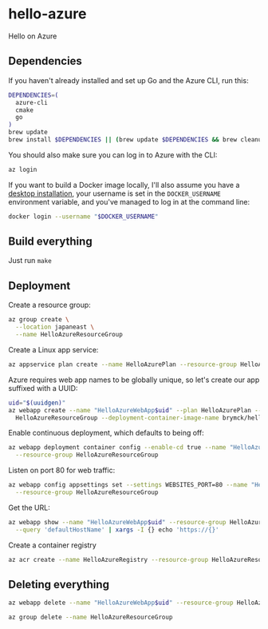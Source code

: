 hello-azure
===========

Hello on Azure

Dependencies
------------

If you haven't already installed and set up Go and the Azure CLI, run this:

```sh
DEPENDENCIES=(
  azure-cli
  cmake
  go
)
brew update
brew install $DEPENDENCIES || (brew update $DEPENDENCIES && brew cleanup $DEPENDENCIES)
```

You should also make sure you can log in to Azure with the CLI:

```sh
az login
```

If you want to build a Docker image locally, I'll also assume you have a [desktop
installation][install_docker], your username is set in the `DOCKER_USERNAME` environment variable,
and you've managed to log in at the command line:

```sh
docker login --username "$DOCKER_USERNAME"
```

Build everything
----------------

Just run `make`


Deployment
----------

Create a resource group:

```sh
az group create \
  --location japaneast \
  --name HelloAzureResourceGroup
```

Create a Linux app service:

```sh
az appservice plan create --name HelloAzurePlan --resource-group HelloAzureResourceGroup --is-linux
```

Azure requires web app names to be globally unique, so let's create our app suffixed with a UUID:

```sh
uid="$(uuidgen)"
az webapp create --name "HelloAzureWebApp$uid" --plan HelloAzurePlan --resource-group \
  HelloAzureResourceGroup --deployment-container-image-name brymck/hello-azure
```

Enable continuous deployment, which defaults to being off:

```sh
az webapp deployment container config --enable-cd true --name "HelloAzureWebApp$uid" \
  --resource-group HelloAzureResourceGroup
```

Listen on port 80 for web traffic:

```sh
az webapp config appsettings set --settings WEBSITES_PORT=80 --name "HelloAzureWebApp$uid" \
  --resource-group HelloAzureResourceGroup
```

Get the URL:

```sh
az webapp show --name "HelloAzureWebApp$uid" --resource-group HelloAzureResourceGroup --output tsv \
  --query 'defaultHostName' | xargs -I {} echo 'https://{}'
```

Create a container registry

```sh
az acr create --name HelloAzureRegistry --resource-group HelloAzureResourceGroup --sku Basic
```

Deleting everything
-------------------

```sh
az webapp delete --name "HelloAzureWebApp$uid" --resource-group HelloAzureResourceGroup

az group delete --name HelloAzureResourceGroup
```


[install_docker]: https://www.docker.com/products/docker-desktop
[token]: https://github.com/settings/tokens/new
